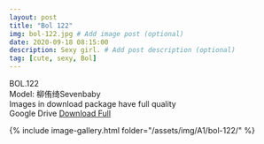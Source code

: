 ```yaml
---
layout: post
title: "Bol 122"
img: bol-122.jpg # Add image post (optional)
date: 2020-09-18 08:15:00
description: Sexy girl. # Add post description (optional)
tag: [cute, sexy, Bol]
---
```

BOL.122  
Model: 柳侑绮Sevenbaby                                               
Images in download package have full quality                    
Google Drive [Download Full](http://gestyy.com/eeUjZ1)

{% include image-gallery.html folder="/assets/img/A1/bol-122/" %}
